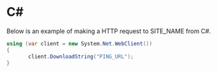 # C\#

Below is an example of making a HTTP request to SITE_NAME from C#.

```csharp
using (var client = new System.Net.WebClient())
{
       client.DownloadString("PING_URL");
}
```